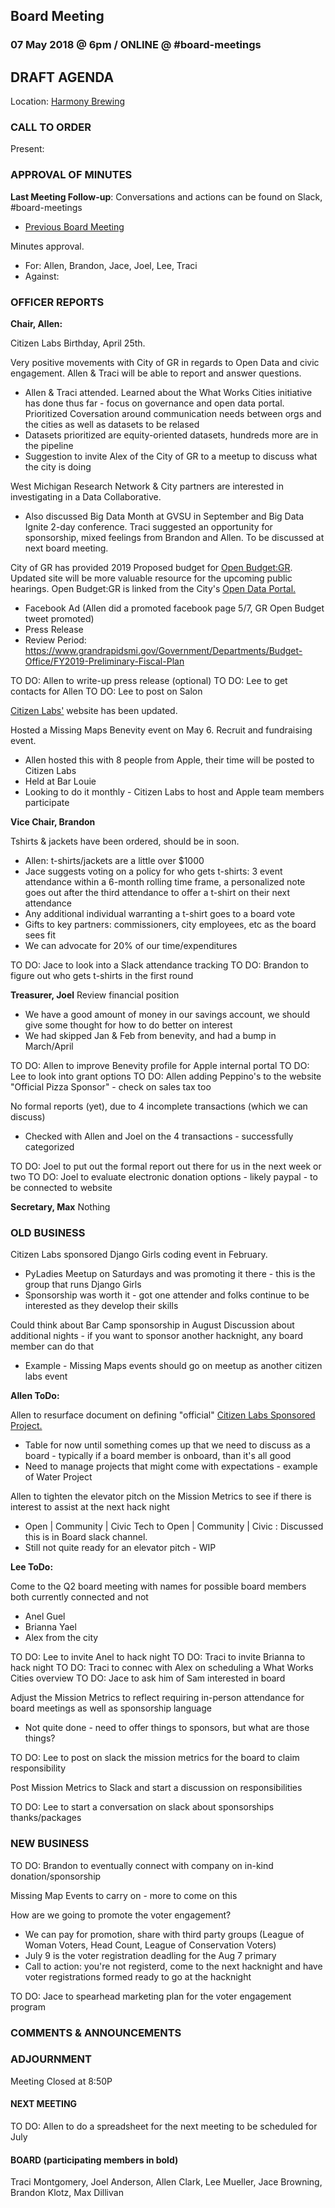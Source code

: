 ## Board Meeting
### 07 May 2018 @ 6pm / ONLINE @ #board-meetings

## DRAFT AGENDA

Location: [Harmony Brewing](https://harmonybeer.com/harmony-eastown/)

### CALL TO ORDER
Present:

### APPROVAL OF MINUTES
**Last Meeting Follow-up**: Conversations and actions can be found on Slack, #board-meetings
 - [Previous Board Meeting](https://github.com/citizenlabsgr/community/blob/master/governance/bd_minutes/201-010-24.md)

Minutes approval.
- For: Allen, Brandon, Jace, Joel, Lee, Traci
- Against:


### OFFICER REPORTS

**Chair, Allen:**

Citizen Labs Birthday, April 25th.

Very positive movements with City of GR in regards to Open Data and civic engagement. Allen & Traci will be able to report and answer questions.
- Allen & Traci attended. Learned about the What Works Cities initiative has done thus far - focus on governance and open data portal. Prioritized Coversation around communication needs between orgs and the cities as well as datasets to be relased
- Datasets prioritized are equity-oriented datasets, hundreds more are in the pipeline
- Suggestion to invite Alex of the City of GR to a meetup to discuss what the city is doing

West Michigan Research Network & City partners are interested in investigating in a Data Collaborative.
- Also discussed Big Data Month at GVSU in September and Big Data Ignite 2-day conference. Traci suggested an opportunity for sponsorship, mixed feelings from Brandon and Allen. To be discussed at next board meeting.

City of GR has provided 2019 Proposed budget for [Open Budget:GR](https://grbudget.citizenlabs.org). Updated site will be more valuable resource for the upcoming public hearings. Open Budget:GR is linked from the City's [Open Data Portal.](https://www.grandrapidsmi.gov/GRData)
- Facebook Ad (Allen did a promoted facebook page 5/7, GR Open Budget tweet promoted)
- Press Release
- Review Period: https://www.grandrapidsmi.gov/Government/Departments/Budget-Office/FY2019-Preliminary-Fiscal-Plan

TO DO: Allen to write-up press release (optional)
TO DO: Lee to get contacts for Allen
TO DO: Lee to post on Salon

[Citizen Labs'](https://citizenlabs.org) website has been updated.

Hosted a Missing Maps Benevity event on May 6. Recruit and fundraising event.
- Allen hosted this with 8 people from Apple, their time will be posted to Citizen Labs
- Held at Bar Louie
- Looking to do it monthly - Citizen Labs to host and Apple team members participate

**Vice Chair, Brandon**

Tshirts & jackets have been ordered, should be in soon.
- Allen: t-shirts/jackets are a little over $1000
- Jace suggests voting on a policy for who gets t-shirts: 3 event attendance within a 6-month rolling time frame, a personalized note goes out after the third attendance to offer a t-shirt on their next attendance
- Any additional individual warranting a t-shirt goes to a board vote
- Gifts to key partners: commissioners, city employees, etc as the board sees fit
- We can advocate for 20% of our time/expenditures

TO DO: Jace to look into a Slack attendance tracking
TO DO: Brandon to figure out who gets t-shirts in the first round

**Treasurer, Joel**
Review financial position
- We have a good amount of money in our savings account, we should give some thought for how to do better on interest
- We had skipped Jan & Feb from benevity, and had a bump in March/April

TO DO: Allen to improve Benevity profile for Apple internal portal
TO DO: Lee to look into grant options
TO DO: Allen adding Peppino's to the website "Official Pizza Sponsor" - check on sales tax too

No formal reports (yet), due to 4 incomplete transactions (which we can discuss)
- Checked with Allen and Joel on the 4 transactions - successfully categorized

TO DO: Joel to put out the formal report out there for us in the next week or two
TO DO: Joel to evaluate electronic donation options - likely paypal - to be connected to website

**Secretary, Max**
Nothing

### OLD BUSINESS

Citizen Labs sponsored Django Girls coding event in February.
- PyLadies Meetup on Saturdays and was promoting it there - this is the group that runs Django Girls
- Sponsorship was worth it - got one attender and folks continue to be interested as they develop their skills

Could think about Bar Camp sponsorship in August
Discussion about additional nights - if you want to sponsor another hacknight, any board member can do that
- Example - Missing Maps events should go on meetup as another citizen labs event

**Allen ToDo:**

Allen to resurface document on defining "official" [Citizen Labs Sponsored Project.](https://docs.google.com/document/d/1T5XhNmwdYvoqPLsxI8JUa19B4QVkqsksiCq1l15S_Mg/edit?usp=sharing)
- Table for now until something comes up that we need to discuss as a board - typically if a board member is onboard, than it's all good
- Need to manage projects that might come with expectations - example of Water Project

Allen to tighten the elevator pitch on the Mission Metrics to see if there is interest to assist at the next hack night
- Open | Community | Civic Tech to Open | Community | Civic : Discussed this is in Board slack channel.
- Still not quite ready for an elevator pitch - WIP

**Lee ToDo:**

Come to the Q2 board meeting with names for possible board members both currently connected and not
- Anel Guel
- Brianna Yael
- Alex from the city

TO DO: Lee to invite Anel to hack night
TO DO: Traci to invite Brianna to hack night
TO DO: Traci to connec with Alex on scheduling a What Works Cities overview
TO DO: Jace to ask him of Sam interested in board

Adjust the Mission Metrics to reflect requiring in-person attendance for board meetings as well as sponsorship language
- Not quite done - need to offer things to sponsors, but what are those things?

TO DO: Lee to post on slack the mission metrics for the board to claim responsibility

Post Mission Metrics to Slack and start a discussion on responsibilities

TO DO: Lee to start a conversation on slack about sponsorships thanks/packages

### NEW BUSINESS

TO DO: Brandon to eventually connect with company on in-kind donation/sponsorship

Missing Map Events to carry on - more to come on this

How are we going to promote the voter engagement?
- We can pay for promotion, share with third party groups (League of Woman Voters, Head Count, League of Conservation Voters)
- July 9 is the voter registration deadling for the Aug 7 primary
- Call to action: you're not registerd, come to the next hacknight and have voter registrations formed ready to go at the hacknight

TO DO: Jace to spearhead marketing plan for the voter engagement program

### COMMENTS & ANNOUNCEMENTS

### ADJOURNMENT

Meeting Closed at 8:50P

#### NEXT MEETING

TO DO: Allen to do a spreadsheet for the next meeting to be scheduled for July

#### BOARD (participating members in bold)
Traci Montgomery, Joel Anderson, Allen Clark, Lee Mueller, Jace Browning, Brandon Klotz, Max Dillivan
